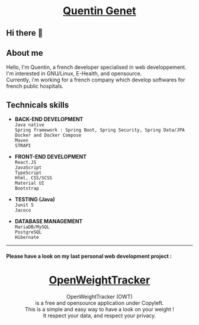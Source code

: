 
# <center><a rel="noopener noreferrer" target="_blank" href="https://www.quentingenet.fr">Quentin Genet</a></center>

## Hi there 👋

## About me
Hello, I'm Quentin, a french developer specialised in web developpement.<br>
I'm interested in GNU/Linux, E-Health, and opensource.<br>
Currently, i'm working for a french company which develop softwares for french public hospitals.

## Technicals skills  
* <strong>BACK-END DEVELOPMENT</strong><br>
 `Java native`<br>
`Spring framework : Spring Boot, Spring Security, Spring Data/JPA`<br>
`Docker and Docker Compose`<br>
`Maven`<br>
`STRAPI`<br>

* <strong>FRONT-END DEVELOPMENT</strong><br>
`React.JS`<br>
`JavaScript`<br>
`TypeScript`<br>
`Html, CSS/SCSS`<br>
`Material UI`<br>
`Bootstrap`<br>


* <strong>TESTING (Java)</strong><br>
`Junit 5`<br>
`Jacoco`<br>

* <strong>DATABASE MANAGEMENT</strong><br>
`MariaDB/MySQL`<br>
`PostgreSQL`<br>
`Hibernate`<br>

---------------------------------------------------------------------------------------

#### Please have a look on my last personal web development project : 
# <center><a rel="noopener noreferrer" target="_blank" href="https://github.com/quentingenet/owt"><strong>OpenWeightTracker</strong></a></center>

<center>OpenWeightTracker (OWT)<br>is a free and opensource application under Copyleft.<br>
This is a simple and easy way to have a look on your  weight !<br>
It respect your data, and respect your privacy.</center>

